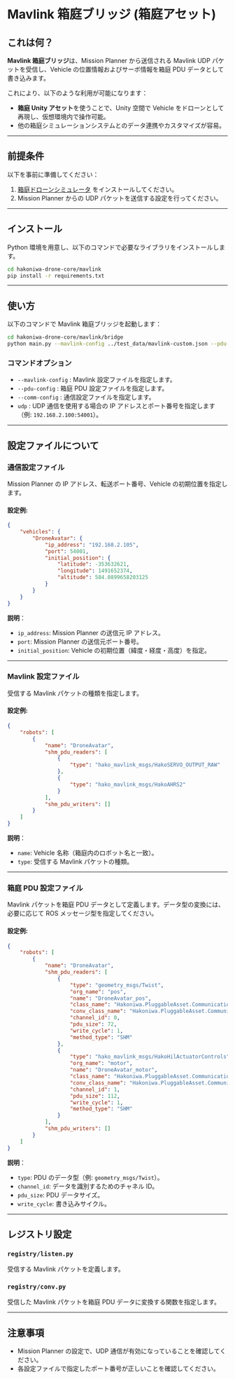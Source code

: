 # Mavlink 箱庭ブリッジ (箱庭アセット)

## これは何？

**Mavlink 箱庭ブリッジ**は、Mission Planner から送信される Mavlink UDP パケットを受信し、Vehicle の位置情報およびサーボ情報を箱庭 PDU データとして書き込みます。

これにより、以下のような利用が可能になります：
- **箱庭 Unity アセット**を使うことで、Unity 空間で Vehicle をドローンとして再現し、仮想環境内で操作可能。
- 他の箱庭シミュレーションシステムとのデータ連携やカスタマイズが容易。

---

## 前提条件

以下を事前に準備してください：
1. [箱庭ドローンシミュレータ](https://github.com/toppers/hakoniwa-px4sim) をインストールしてください。
2. Mission Planner からの UDP パケットを送信する設定を行ってください。

---

## インストール

Python 環境を用意し、以下のコマンドで必要なライブラリをインストールします。

```bash
cd hakoniwa-drone-core/mavlink
pip install -r requirements.txt
```

---

## 使い方

以下のコマンドで Mavlink 箱庭ブリッジを起動します：

```bash
cd hakoniwa-drone-core/mavlink/bridge
python main.py --mavlink-config ../test_data/mavlink-custom.json --pdu-config ../test_data/custom.json --comm-config ../test_data/vehicle_comm.json udp 192.168.2.100:54001
```

### コマンドオプション
- `--mavlink-config` : Mavlink 設定ファイルを指定します。
- `--pdu-config` : 箱庭 PDU 設定ファイルを指定します。
- `--comm-config` : 通信設定ファイルを指定します。
- `udp` : UDP 通信を使用する場合の IP アドレスとポート番号を指定します（例: `192.168.2.100:54001`）。

---

## 設定ファイルについて

### 通信設定ファイル

Mission Planner の IP アドレス、転送ポート番号、Vehicle の初期位置を指定します。

#### 設定例:
```json
{
    "vehicles": {
        "DroneAvatar": {
            "ip_address": "192.168.2.105",
            "port": 54001,
            "initial_position": {
                "latitude": -353632621,
                "longitude": 1491652374,
                "altitude": 584.0899658203125
            }
        }
    }
}
```

**説明**：
- `ip_address`: Mission Planner の送信元 IP アドレス。
- `port`: Mission Planner の送信元ポート番号。
- `initial_position`: Vehicle の初期位置（緯度・経度・高度）を指定。

---

### Mavlink 設定ファイル

受信する Mavlink パケットの種類を指定します。

#### 設定例:
```json
{
    "robots": [
        {
            "name": "DroneAvatar",
            "shm_pdu_readers": [
                {
                    "type": "hako_mavlink_msgs/HakoSERVO_OUTPUT_RAW"
                },
                {
                    "type": "hako_mavlink_msgs/HakoAHRS2"
                }
            ],
            "shm_pdu_writers": []
        }
    ]
}
```

**説明**：
- `name`: Vehicle 名称（箱庭内のロボット名と一致）。
- `type`: 受信する Mavlink パケットの種類。

---

### 箱庭 PDU 設定ファイル

Mavlink パケットを箱庭 PDU データとして定義します。データ型の変換には、必要に応じて ROS メッセージ型を指定してください。

#### 設定例:
```json
{
    "robots": [
        {
            "name": "DroneAvatar",
            "shm_pdu_readers": [
                {
                    "type": "geometry_msgs/Twist",
                    "org_name": "pos",
                    "name": "DroneAvatar_pos",
                    "class_name": "Hakoniwa.PluggableAsset.Communication.Pdu.Raw.RawPduReader",
                    "conv_class_name": "Hakoniwa.PluggableAsset.Communication.Pdu.Raw.RawPduReaderConverter",
                    "channel_id": 0,
                    "pdu_size": 72,
                    "write_cycle": 1,
                    "method_type": "SHM"
                },
                {
                    "type": "hako_mavlink_msgs/HakoHilActuatorControls",
                    "org_name": "motor",
                    "name": "DroneAvatar_motor",
                    "class_name": "Hakoniwa.PluggableAsset.Communication.Pdu.Raw.RawPduReader",
                    "conv_class_name": "Hakoniwa.PluggableAsset.Communication.Pdu.Raw.RawPduReaderConverter",
                    "channel_id": 1,
                    "pdu_size": 112,
                    "write_cycle": 1,
                    "method_type": "SHM"
                }
            ],
            "shm_pdu_writers": []
        }
    ]
}
```

**説明**：
- `type`: PDU のデータ型（例: `geometry_msgs/Twist`）。
- `channel_id`: データを識別するためのチャネル ID。
- `pdu_size`: PDU データサイズ。
- `write_cycle`: 書き込みサイクル。

---

## レジストリ設定

### `registry/listen.py`
受信する Mavlink パケットを定義します。

### `registry/conv.py`
受信した Mavlink パケットを箱庭 PDU データに変換する関数を指定します。

---

## 注意事項

- Mission Planner の設定で、UDP 通信が有効になっていることを確認してください。
- 各設定ファイルで指定したポート番号が正しいことを確認してください。

